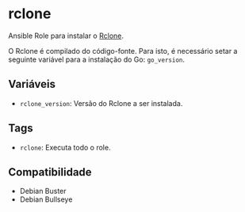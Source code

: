 # rclone

Ansible Role para instalar o [Rclone](https://rclone.org/).

O Rclone é compilado do código-fonte. Para isto, é necessário setar a seguinte
variável para a instalação do Go: `go_version`.

## Variáveis

- `rclone_version`: Versão do Rclone a ser instalada.

## Tags

- `rclone`: Executa todo o role.

## Compatibilidade

- Debian Buster
- Debian Bullseye
